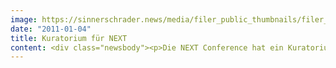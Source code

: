 ```yaml
---
image: https://sinnerschrader.news/media/filer_public_thumbnails/filer_public/a4/85/a4857cfe-a726-41bc-be98-5f5543571cf8/varfoldersdjk8pxf42x64d8fxslz8jcc8fc0000gnttmpnbdqcc__480x288_q85_crop_subsampling-2_upscale.jpg
date: "2011-01-04"
title: Kuratorium für NEXT
content: <div class="newsbody"><p>Die NEXT Conference hat ein Kuratorium eingerichtet, das die Veranstalter bei der Zusammenstellung des Hauptprogramms für die NEXT11 unterstützt.</p><p>Die NEXT11 findet am 17. und 18. Mai in Berlin statt und steht unter dem Motto „Data Love“. Vorschläge für Sprecher und Themen können nach wie vor unter vote.nextconf.eu eingereicht werden.</p><p>Social Media is over!</p><p><strong>Peter Bihr</strong> wird den Thementrack Social als Kurator betreuen. Seit Herbst 2010 ist der vielbeschäftigte Blogger, Unternehmensgründer, Berater und Web-Stratege Geschäftsführer von Third Wave in Berlin. Die Agentur befasst sich mit der Entwicklung von Online-Strategien sowie Innovationsmanagement und dem Aufbau interner Strukturen für die aktive Teilhabe am Social Web.</p><p>Im Zentrum des Tracks Social auf der NEXT11 stehen die sozialen Elemente, die in allen Geschäftsbereichen anzutreffen sind, von der mobilen Technologie bis hin zu Business Development oder Innovationen. Social Media ist für Peter Bihr als Begriff schon nicht mehr tragfähig, da seiner Meinung nach schon bald soziale Komponenten völlig selbstverständlich in allen Produkten und Services enthalten sein werden.</p><p>Commerce&#58; Ohne perfekte Daten kein perfektes Einkaufserlebnis</p><p><strong>Marcel Brindöpke</strong> übernimmt das Kuratorium für den Track Commerce. Seit 2011 ist er Partner bei der Hamburger Firma talentformation.com, einer Plattform führender E-Commerce-Experten. Zudem berät er Unternehmen und Marken –speziell solche, die noch nicht online agieren –hinsichtlich eines Einstiegs in das E-Commerce-Geschäft und bloggt über E-Commerce auf shopanprobe.de. Bis 2010 war er für otto.de als Teamleiter im Online Category Management tätig.</p><p>„Ohne perfekte Daten gibt es kein perfektes Einkaufserlebnis“ –auf den zweiten Blick birgt der scheinbar oberflächliche Claim die essentiellen Grundlagen erfolgreicher Onlineshops. Ein erfolgreicher Onlineshop liebt und braucht gute Daten. Ob Artikeldaten, Kundendaten, Web-Analytics-Daten, ob vom Händler produziert oder vom Konsumenten. Im Commerce-Track wird Marcel Brindöpke daher die gesamte Bandbreite an Daten und ihre Bedeutung, Produktion und Verwendung für und im Onlineshopping beleuchten.</p><p>Medien-Perspektiven&#58; From Data with Love</p><p>Kuratorin des Tracks Media ist <strong>Anitra Eggler</strong>. Die ehemalige Journalistin, Texterin, Creative Direktrice, Agenturchefin und Verlagsgeschäftsführerin ist eine der führenden Internetexpertinnen Österreichs. Eggler ist seit 2010 selbstständige Marketing-, Medien- und Kommunikationsberaterin. Außerdem ist sie das Digital Mastermind der Werbeagentur PKP BBDO, moderiert Veranstaltungen, hält Vorträge und Workshops und lehrt als Dozentin an der FH St. Pölten und dem Management Center Innsbruck.</p><p>Für ihren Thementrack Media hat Eggler bereits zahlreiche Motiv-Ideen, etwa „In Real Time Love With Cookies“ (Mediaplanung und -strategie), „Operation Datensalat“ (Marketingmanager als Zahlensklaven), „Talk Nerdy To Me“ (IT-Innovation und Business Intelligence) oder „Content was King“ (Data generated media).</p><p>Das Kuratorium der NEXT Conference wird vervollständigt von Matthias Schmidt und Luise Hübbe, beide Scholz &amp; Friends, dem Trendexperten Jörg Jelden sowie Holger Blank, Technikgeschäftsführer von SinnerSchrader. Sie übernehmen die Programmgestaltung der Thementracks Branding, Mobile und Technology. Die wichtigste europäische Konferenz der digitalen Wirtschaft in Deutschland findet unter dem Motto „Data Love“ am 17. und 18. Mai 2011 in Berlin statt.</p><p>Branding in a digital World –New Opportunities for Creativity</p><p>Um starke Standpunkte sind <strong>Matthias Schmidt</strong> (Vorstand Kreation) und<strong> Luise Hübbe</strong> (Senior Strategy Consultant) von Scholz &amp; Friends, die erneut Sponsor der Veranstaltung sind, nicht verlegen. Ihre Session-Ideen hinsichtlich Social Media als hocheffektiver Datenquelle oder Branding-Strategien an multiplen Touchpoints lassen vor allem Antworten erwarten –statt neuer Fragen.</p><p>Transactionism –Mobile means Money</p><p><strong>Jörg Jelden</strong>, der sich zuvor branchenweit als Senior-Berater beim Trendbüro, Hamburg, profiliert hat, prophezeit unter anderem die machine-to-machine-Kommunikation und deren Auswirkungen auf neue Service-Perspektiven. Auch der bevorstehende Boom im Mobile Commerce, ausgelöst von NFC-Technologie (Near Field Communication) bei Apple und Android, gehört zu den richtungsweisenden Themen seines Tracks.</p><p>Technologie zwischen Werten, Performance und Psychologie</p><p><strong>Holger Blank</strong> leitet die Technologieabteilung bei SinnerSchrader und ist einer der Initiatoren des alljährlichen Technologie-Events JSConf EU (Javascript) in Berlin. Seine Themen, etwa die Architektur von Web-Applikationen oder die Wertediskussion um Business-Performance und Psychologie werden den Bereich Webtechnologien 2011 stark prägen.</p><p>Vote for your speakers!</p><p>Nach wie vor nimmt das Team der NEXT11 unter http&#58;//vote.nextconf.eu Sprecher- und Themenvorschläge entgegen. Hier kann die NEXT-Community auch direkt über die Referenten abstimmen. Vorläufiger Einreichungsschluss für neue Vorschläge ist der 31. Januar.</p><p>Speaking Opportunities&#58; Offen für Vorschläge</p><p>Nach wie vor nimmt das Team der NEXT11 unter vote.nextconf.eu Sprecher- und Themenvorschläge entgegen. Internationale Programmdirektorin der größten internationalen Konferenz für die digitale Wirtschaft in Deutschland ist Monique van Dusseldorp. “Wir pflegen seit Jahren den Community-Gedanken rund um die NEXT Conference”, so Matthias Schrader, Chairman der NEXT Conference.</p><p>“Daher freuen wir uns über jeden Vorschlag und ein breites Votum der Branche. Wir wollen die besten, interessantesten und meist diskutierten Köpfe auf der Bühne der NEXT11 sehen. Das schaffen wir nur mit Hilfe der Community und unseres Kuratoriums.” Matthias Schrader ist Gründer und CEO von SinnerSchrader und gemeinsam mit der STATION-Berlin Ausrichter der NEXT Conference.</p><p><a class="news-backlink" href="/de/"><svg class="svg-ico svg-ico--arrow-left"><use xlink&#58;href="#arrow-down"></use></svg>Zurück zur Presse Übersicht</a></p></div>
---
```

